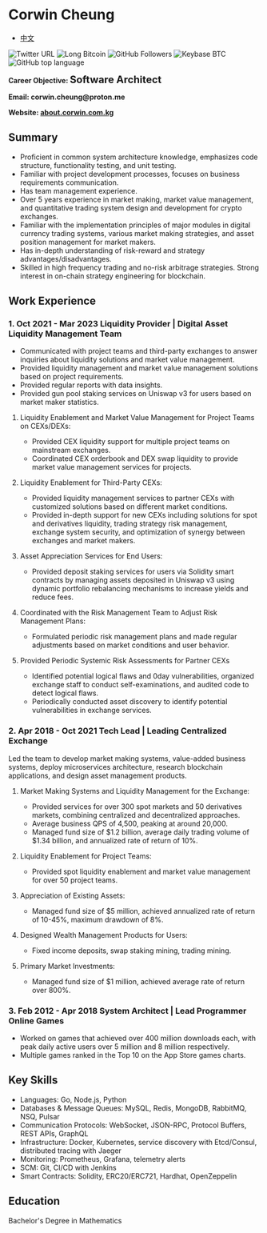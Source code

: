 # Corwin Cheung

- [中文](./README_CN.md)

![Twitter URL](https://img.shields.io/twitter/url?url=https%3A%2F%2Ftwitter.com%2FCheungCorwin)
![Long Bitcoin](https://img.shields.io/badge/Forever_Long-Bitcoin-%23f2a900?logo=bitcoin)
![GitHub Followers](https://img.shields.io/github/followers/CorwinCheung2023)
![Keybase BTC](https://img.shields.io/keybase/btc/corwincheung)
![GitHub top language](https://img.shields.io/github/languages/top/CorwinCheung2023/about)

<p style="text-align:left"><b>Career Objective: <span style="font-size:20px">Software Architect</span></b></p>
<p style="text-align:left"><b>Email: corwin.cheung@proton.me</b></p>
<p style="text-align:left"><b>Website: <a href="https://about.corwin.com.kg">about.corwin.com.kg</a></span></b></p>

## **Summary**

- Proficient in common system architecture knowledge, emphasizes code structure, functionality testing, and unit testing.
- Familiar with project development processes, focuses on business requirements communication.
- Has team management experience.
- Over 5 years experience in market making, market value management, and quantitative trading system design and development for crypto exchanges.
- Familiar with the implementation principles of major modules in digital currency trading systems, various market making strategies, and asset position management for market makers.
- Has in-depth understanding of risk-reward and strategy advantages/disadvantages.
- Skilled in high frequency trading and no-risk arbitrage strategies. Strong interest in on-chain strategy engineering for blockchain.

## **Work Experience**

### 1. Oct 2021 - Mar 2023 **Liquidity Provider | Digital Asset Liquidity Management Team**

- Communicated with project teams and third-party exchanges to answer inquiries about liquidity solutions and market value management.
- Provided liquidity management and market value management solutions based on project requirements.
- Provided regular reports with data insights.
- Provided gun pool staking services on Uniswap v3 for users based on market maker statistics.

1. Liquidity Enablement and Market Value Management for Project Teams on CEXs/DEXs:

   - Provided CEX liquidity support for multiple project teams on mainstream exchanges.
   - Coordinated CEX orderbook and DEX swap liquidity to provide market value management services for projects.

2. Liquidity Enablement for Third-Party CEXs:

   - Provided liquidity management services to partner CEXs with customized solutions based on different market conditions.
   - Provided in-depth support for new CEXs including solutions for spot and derivatives liquidity, trading strategy risk management, exchange system security, and optimization of synergy between exchanges and market makers.

3. Asset Appreciation Services for End Users:

   - Provided deposit staking services for users via Solidity smart contracts by managing assets deposited in Uniswap v3 using dynamic portfolio rebalancing mechanisms to increase yields and reduce fees.

4. Coordinated with the Risk Management Team to Adjust Risk Management Plans:

   - Formulated periodic risk management plans and made regular adjustments based on market conditions and user behavior.

5. Provided Periodic Systemic Risk Assessments for Partner CEXs

   - Identified potential logical flaws and 0day vulnerabilities, organized exchange staff to conduct self-examinations, and audited code to detect logical flaws.
   - Periodically conducted asset discovery to identify potential vulnerabilities in exchange services.

### 2. Apr 2018 - Oct 2021 **Tech Lead | Leading Centralized Exchange**

Led the team to develop market making systems, value-added business systems, deploy microservices architecture, research blockchain applications, and design asset management products.

1. Market Making Systems and Liquidity Management for the Exchange:

   - Provided services for over 300 spot markets and 50 derivatives markets, combining centralized and decentralized approaches.
   - Average business QPS of 4,500, peaking at around 20,000.
   - Managed fund size of $1.2 billion, average daily trading volume of $1.34 billion, and annualized rate of return of 10%.

2. Liquidity Enablement for Project Teams:

   - Provided spot liquidity enablement and market value management for over 50 project teams.

3. Appreciation of Existing Assets:

   - Managed fund size of $5 million, achieved annualized rate of return of 10-45%, maximum drawdown of 8%.

4. Designed Wealth Management Products for Users:

   - Fixed income deposits, swap staking mining, trading mining.

5. Primary Market Investments:

   - Managed fund size of $1 million, achieved average rate of return over 800%.

### 3. Feb 2012 - Apr 2018 **System Architect | Lead Programmer Online Games**

- Worked on games that achieved over 400 million downloads each, with peak daily active users over 5 million and 8 million respectively.
- Multiple games ranked in the Top 10 on the App Store games charts.

## **Key Skills**

- Languages: Go, Node.js, Python
- Databases & Message Queues: MySQL, Redis, MongoDB, RabbitMQ, NSQ, Pulsar
- Communication Protocols: WebSocket, JSON-RPC, Protocol Buffers, REST APIs, GraphQL
- Infrastructure: Docker, Kubernetes, service discovery with Etcd/Consul, distributed tracing with Jaeger
- Monitoring: Prometheus, Grafana, telemetry alerts
- SCM: Git, CI/CD with Jenkins
- Smart Contracts: Solidity, ERC20/ERC721, Hardhat, OpenZeppelin

## **Education**

Bachelor's Degree in Mathematics
